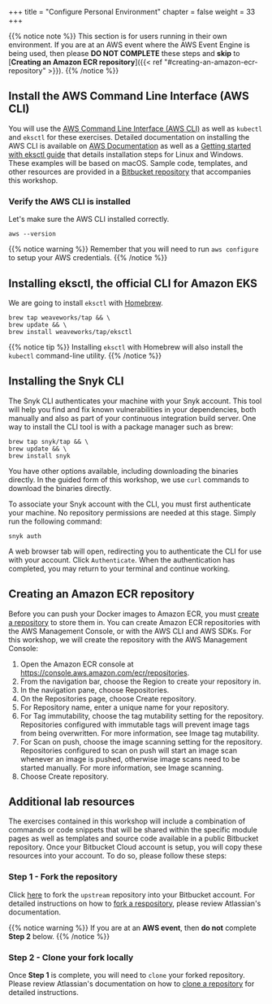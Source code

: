 +++
title = "Configure Personal Environment"
chapter = false
weight = 33
+++

{{% notice note %}}
This section is for users running in their own environment.  If you are at an AWS event where the AWS Event Engine is being used, then please __DO NOT COMPLETE__ these steps and __skip__ to [**Creating an Amazon ECR repository**]({{< ref "#creating-an-amazon-ecr-repository" >}}).
{{% /notice %}}

## Install the AWS Command Line Interface (AWS CLI)

You will use the [AWS Command Line Interface (AWS CLI)](https://docs.aws.amazon.com/cli/latest/userguide/cli-chap-welcome.html) 
as well as `kubectl` and `eksctl` for these exercises. Detailed documentation on installing the AWS CLI is available on 
[AWS Documentation](https://docs.aws.amazon.com/cli/latest/userguide/install-cliv2.html) as well as a 
[Getting started with eksctl guide](https://docs.aws.amazon.com/eks/latest/userguide/getting-started-eksctl.html) that 
details installation steps for Linux and Windows. These examples will be based on macOS. Sample code, templates, and 
other resources are provided in a [Bitbucket repository](https://bitbucket.org/snyk/patterns-library-atlassian-aws) that 
accompanies this workshop.

### Verify the AWS CLI is installed

Let's make sure the AWS CLI installed correctly.

```shell
aws --version
```

{{% notice warning %}}
Remember that you will need to run `aws configure` to setup your AWS credentials.
{{% /notice %}}

## Installing eksctl, the official CLI for Amazon EKS

We are going to install `eksctl` with [Homebrew](https://docs.brew.sh/Installation.html).

```shell
brew tap weaveworks/tap && \
brew update && \
brew install weaveworks/tap/eksctl
```

{{% notice tip %}}
Installing `eksctl` with Homebrew will also install the `kubectl` command-line utility.
{{% /notice %}}

## Installing the Snyk CLI

The Snyk CLI authenticates your machine with your Snyk account. This tool will help you find and fix known vulnerabilities 
in your dependencies, both manually and also as part of your continuous integration build server.  One way to install the CLI tool is with a package manager such as brew:

```shell
brew tap snyk/tap && \
brew update && \
brew install snyk
```

You have other options available, including downloading the binaries directly.  In the guided form of this workshop, we use `curl` commands to download the binaries directly.

To associate your Snyk account with the CLI, you must first authenticate your machine. No repository permissions are 
needed at this stage. Simply run the following command:

```shell
snyk auth
```

A web browser tab will open, redirecting you to authenticate the CLI for use with your account. Click `Authenticate`.
When the authentication has completed, you may return to your terminal and continue working.

## Creating an Amazon ECR repository

Before you can push your Docker images to Amazon ECR, you must [create a repository](https://docs.aws.amazon.com/AmazonECR/latest/userguide/repository-create.html) to store them in. You can create Amazon ECR repositories with the AWS Management Console, or with the AWS CLI and AWS SDKs.
For this workshop, we will create the repository with the AWS Management Console:

1. Open the Amazon ECR console at https://console.aws.amazon.com/ecr/repositories.
1. From the navigation bar, choose the Region to create your repository in.
1. In the navigation pane, choose Repositories.
1. On the Repositories page, choose Create repository.
1. For Repository name, enter a unique name for your repository.
1. For Tag immutability, choose the tag mutability setting for the repository. Repositories configured with immutable tags will prevent image tags from being overwritten. For more information, see Image tag mutability.
1. For Scan on push, choose the image scanning setting for the repository. Repositories configured to scan on push will start an image scan whenever an image is pushed, otherwise image scans need to be started manually. For more information, see Image scanning.
1. Choose Create repository.

## Additional lab resources

The exercises contained in this workshop will include a combination of commands or code snippets that will be shared within
the specific module pages as well as templates and source code available in a public Bitbucket repository. Once your 
Bitbucket Cloud account is setup, you will copy these resources into your account. To do so, please follow these steps:

### Step 1 - Fork the repository

Click [here](https://bitbucket.org/marco-morales-snyk/workshop-patterns-library-atlassian-aws/fork) to fork the `upstream` repository into your Bitbucket 
account. For detailed instructions on how to [fork a respository](https://support.atlassian.com/bitbucket-cloud/docs/fork-a-repository/), 
please review Atlassian's documentation.

{{% notice warning %}}
If you are at an __AWS event__, then __do not__ complete __Step 2__ below.
{{% /notice %}}

### Step 2 - Clone your fork locally

Once __Step 1__ is complete, you will need to `clone` your forked repository. Please review Atlassian's documentation on 
how to [clone a repository](https://confluence.atlassian.com/bitbucket/clone-a-repository-223217891.html) for detailed 
instructions.
